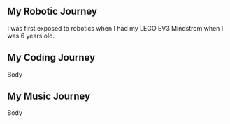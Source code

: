 ## My Robotic Journey

<!--This automatically creates a line below ## Header-->
<!--This is a comment-->

I was first exposed to robotics when I had my LEGO EV3 Mindstrom when I was 6 years old. 

## My Coding Journey

Body

## My Music Journey

Body
